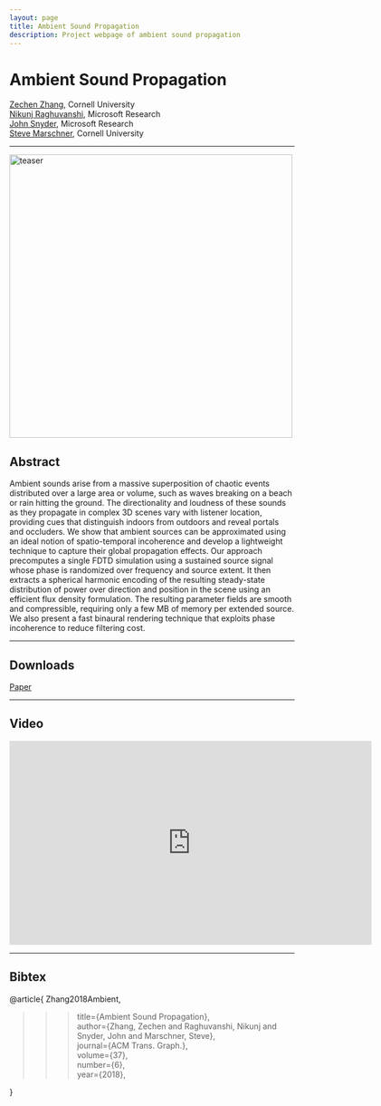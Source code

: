 ```yaml
---
layout: page
title: Ambient Sound Propagation
description: Project webpage of ambient sound propagation
---
```


# Ambient Sound Propagation

[Zechen Zhang](zechenz.github.io), Cornell University  
[Nikunj Raghuvanshi](www.nikunjr.com), Microsoft Research  
[John Snyder](https://www.microsoft.com/en-us/research/people/johnsny/), Microsoft Research  
[Steve Marschner](www.cs.cornell.edu/~srm/), Cornell University  

---
<img src="https://raw.githubusercontent.com/ZechenZ/zechenz.github.io/master/_figure/img_SASIA2018.PNG" alt="teaser" width="500"/>

## Abstract
Ambient sounds arise from a massive superposition of chaotic events distributed over a large area or volume, such as waves breaking on a beach or rain hitting the ground. The directionality and loudness of these sounds as they propagate in complex 3D scenes vary with listener location, providing cues that distinguish indoors from outdoors and reveal portals and occluders. We show that ambient sources can be approximated using an ideal notion of spatio-temporal incoherence and develop a lightweight technique to capture their global propagation effects. Our approach precomputes a single FDTD simulation using a sustained source signal whose phase is randomized over frequency and source extent. It then extracts a spherical harmonic encoding of the resulting steady-state distribution of power over direction and position in the scene using an efficient flux density formulation. The resulting parameter fields are smooth and compressible, requiring only a few MB of memory per extended source. We also present a fast binaural rendering technique that exploits phase incoherence to reduce filtering cost.

---

## Downloads

[Paper](https://raw.githubusercontent.com/ZechenZ/zechenz.github.io/master/pages/Paper/SAsia-2018-ambient2.pdf)

---

## Video

<iframe src="https://player.vimeo.com/video/292495561" width="640" height="360" frameborder="0" webkitallowfullscreen mozallowfullscreen allowfullscreen></iframe>

---

## Bibtex

@article{ Zhang2018Ambient,  
> > >title={Ambient Sound Propagation},  
> > >    author={Zhang, Zechen and Raghuvanshi, Nikunj and Snyder, John and Marschner, Steve},  
> > >    journal={ACM Trans. Graph.},  
> > >    volume={37},  
> > >    number={6},  
> > >    year={2018}, 
 
}